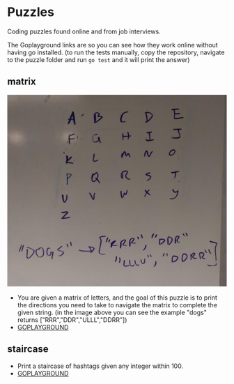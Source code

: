 # Puzzles
Coding puzzles found online and from job interviews.

The Goplayground links are so you can see how they work online without having go installed.
(to run the tests manually, copy the repository, navigate to the puzzle folder and run `go test` and it will print the answer)

## matrix
![matrix](coding_images/matrix.jpg)
* You are given a matrix of letters, and the goal of this puzzle is to print the directions you need to take to navigate the matrix to complete the given string. (in the image above you can see the example "dogs" returns ["RRR","DDR","ULLL","DDRR"])
* [GOPLAYGROUND](https://play.golang.org/p/oxrbXhEKrp)

## staircase
* Print a staircase of hashtags given any integer within 100.
* [GOPLAYGROUND](https://play.golang.org/p/K4smWHE_MH)
